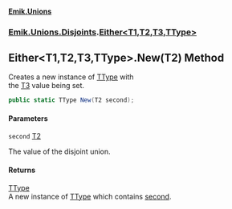 #### [Emik.Unions](index.md 'index')
### [Emik.Unions.Disjoints](Emik.Unions.Disjoints.md 'Emik.Unions.Disjoints').[Either&lt;T1,T2,T3,TType&gt;](Either_T1,T2,T3,TType_.md 'Emik.Unions.Disjoints.Either<T1,T2,T3,TType>')

## Either<T1,T2,T3,TType>.New(T2) Method

Creates a new instance of [TType](Either_T1,T2,T3,TType_.md#Emik.Unions.Disjoints.Either_T1,T2,T3,TType_.TType 'Emik.Unions.Disjoints.Either<T1,T2,T3,TType>.TType') with  
the [T3](Either_T1,T2,T3,TType_.md#Emik.Unions.Disjoints.Either_T1,T2,T3,TType_.T3 'Emik.Unions.Disjoints.Either<T1,T2,T3,TType>.T3') value being set.

```csharp
public static TType New(T2 second);
```
#### Parameters

<a name='Emik.Unions.Disjoints.Either_T1,T2,T3,TType_.New(T2).second'></a>

`second` [T2](Either_T1,T2,T3,TType_.md#Emik.Unions.Disjoints.Either_T1,T2,T3,TType_.T2 'Emik.Unions.Disjoints.Either<T1,T2,T3,TType>.T2')

The value of the disjoint union.

#### Returns
[TType](Either_T1,T2,T3,TType_.md#Emik.Unions.Disjoints.Either_T1,T2,T3,TType_.TType 'Emik.Unions.Disjoints.Either<T1,T2,T3,TType>.TType')  
A new instance of [TType](Either_T1,T2,T3,TType_.md#Emik.Unions.Disjoints.Either_T1,T2,T3,TType_.TType 'Emik.Unions.Disjoints.Either<T1,T2,T3,TType>.TType') which contains [second](Either_T1,T2,T3,TType_.New.GRuVsKaL3bPzVLOhUMh+lQ.md#Emik.Unions.Disjoints.Either_T1,T2,T3,TType_.New(T2).second 'Emik.Unions.Disjoints.Either<T1,T2,T3,TType>.New(T2).second').
